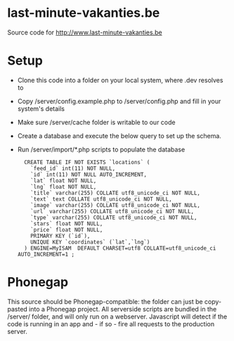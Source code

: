 last-minute-vakanties.be
========================

Source code for http://www.last-minute-vakanties.be

Setup
=====

* Clone this code into a folder on your local system, where <something>.dev resolves to
* Copy /server/config.example.php to /server/config.php and fill in your system's details
* Make sure /server/cache folder is writable to our code
* Create a database and execute the below query to set up the schema.
* Run /server/import/*.php scripts to populate the database

        CREATE TABLE IF NOT EXISTS `locations` (
          `feed_id` int(11) NOT NULL,
          `id` int(11) NOT NULL AUTO_INCREMENT,
          `lat` float NOT NULL,
          `lng` float NOT NULL,
          `title` varchar(255) COLLATE utf8_unicode_ci NOT NULL,
          `text` text COLLATE utf8_unicode_ci NOT NULL,
          `image` varchar(255) COLLATE utf8_unicode_ci NOT NULL,
          `url` varchar(255) COLLATE utf8_unicode_ci NOT NULL,
          `type` varchar(255) COLLATE utf8_unicode_ci NOT NULL,
          `stars` float NOT NULL,
          `price` float NOT NULL,
          PRIMARY KEY (`id`),
          UNIQUE KEY `coordinates` (`lat`,`lng`)
        ) ENGINE=MyISAM  DEFAULT CHARSET=utf8 COLLATE=utf8_unicode_ci AUTO_INCREMENT=1 ;

Phonegap
========

This source should be Phonegap-compatible: the folder can just be copy-pasted into a Phonegap project.
All serverside scripts are bundled in the /server/ folder, and will only run on a webserver.
Javascript will detect if the code is running in an app and - if so - fire all requests to the production server.
